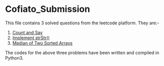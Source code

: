 # Cofiato_Submission
This file contains 3 solved questions from the leetcode platform. They are:-
1) [Count and Say](https://leetcode.com/problems/count-and-say/)
2) [Implement strStr()](https://leetcode.com/problems/implement-strstr/)
3) [Median of Two Sorted Arrays](https://leetcode.com/problems/median-of-two-sorted-arrays/)

The codes for the above three problems have been written and compiled in Python3.
